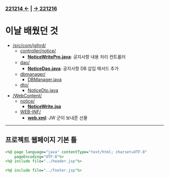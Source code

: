 ﻿### [221214 ←](/221205-_JSP/221214/) | [→ 221216](/221205-_JSP/221216/)

# 이날 배웠던 것

- [/src/com/jslhrd/](/221205-_JSP/221215/jslhrdServlet/src/com/jslhrd/)
    - [controller/notice/](/221205-_JSP/221215/jslhrdServlet/src/com/jslhrd/controller/notice/)
        - [**NoticeWritePro.java**](/221205-_JSP/221215/jslhrdServlet/src/com/jslhrd/controller/notice/NoticeWritePro.java): 공지사항 내용 처리 컨트롤러
    - [dao/](/221205-_JSP/221215/jslhrdServlet/src/com/jslhrd/dao/)
        - [**NoticeDao.java**](/221205-_JSP/221215/jslhrdServlet/src/com/jslhrd/dao/NoticeDao.java): 공지사항 DB 삽입 메서드 추가
    - [dbmanager/](/221205-_JSP/221215/jslhrdServlet/src/com/jslhrd/dbmanager/)
        - [DBManager.java](/221205-_JSP/221215/jslhrdServlet/src/com/jslhrd/dbmanager/DBManager.java)
    - [dto/](/221205-_JSP/221215/jslhrdServlet/src/com/jslhrd/dto/)
        - [NoticeDto.java](/221205-_JSP/221215/jslhrdServlet/src/com/jslhrd/dto/NoticeDto.java)
- [/WebContent/](/221205-_JSP/221215/jslhrdServlet/WebContent)
    - [notice/](/221205-_JSP/221215/jslhrdServlet/WebContent/notice)
        - [**NoticeWrite.jsp**](/221205-_JSP/221215/jslhrdServlet/WebContent/notice/noticeWrite.jsp)
    - [WEB-INF/](/221205-_JSP/221215/jslhrdServlet/WebContent/WEB-INF/)
        - [**web.xml**](/221205-_JSP/221215/jslhrdServlet/WebContent/WEB-INF/web.xml): JW 군이 보내준 선물

---

## 프로젝트 웹페이지 기본 틀

```jsp
<%@ page language="java" contentType="text/html; charset=UTF-8"
    pageEncoding="UTF-8"%>
<%@ include file="../header.jsp"%>

<%@ include file="../footer.jsp"%>
```